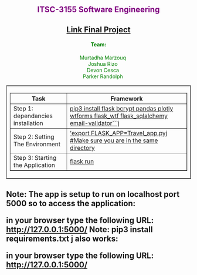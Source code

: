 <h2 style="color: purple; text-align:center">ITSC-3155 Software Engineering </h2>

<h2 style="color: purple; text-align:center"> <a href="https://github.com/MurtadhaM/ITSC-3155/tree/main/Final%20Project/Travel_App/Flask"> Link Final Project </a> </h2>

<h4 style="color: green; text-align:center"><b>Team:</b></h4>
<div >
<ol  style="color: green; text-align:center; list-style:none">
<li>
Murtadha Marzouq
</li>
<li>
Joshua Rizo
</li>
<li>
Devon Cesca</li>
<li>
                    Parker Randolph 
</li>
</ol>                    
</div>


 <table border="1" width = "100%">                    <tr>             <td>                <table border = "1" width = "100%">                   <tr>                      <th>Task</th>                      <th>Framework</th>                   </tr>                   <tr>                      <td>Step 1: dependancies installation</td>                      <td><a href="https://pip.pypa.io/en/stable/">pip3 install flask bcrypt pandas plotly  wtforms flask_wtf flask_sqlalchemy   email-validator```j
</a></td>                   </tr>                   <tr>                      <td>Step 2: Setting The Environment </td>                      <td><a href="https://flask.palletsprojects.com/en/2.0.x/quickstart/">'export FLASK_APP=Travel_app.pyj #Make sure you are in the same directory</a></td>   
 <tr>
 <td> Step 3: Starting the Application</td> 
  <td><a href="https://c.tenor.com/bedbc9qi-PcAAAAM/rick-ashtley-never-gonna-give-up.gif">flask run</a></td>               
              
 </tr>
 </tr>                </table>             </td>          </tr>                 </table>
 
 <h2>
 <b>Note: <b>The app is setup to run on localhost port 5000 so to access the application:
  <br>

in your browser type the following URL:<b>
http://127.0.0.1:5000/
    <b>Note: <b>pip3 install requirements.txt j also works:
  <br>

in your browser type the following URL:<b>
http://127.0.0.1:5000/


</h2>



 


                      



